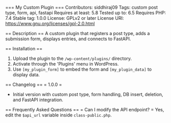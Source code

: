 === My Custom Plugin ===
Contributors: siddhiraj09
Tags: custom post type, form, api, fastapi
Requires at least: 5.8
Tested up to: 6.5
Requires PHP: 7.4
Stable tag: 1.0.0
License: GPLv2 or later
License URI: https://www.gnu.org/licenses/gpl-2.0.html

== Description ==
A custom plugin that registers a post type, adds a submission form, displays entries, and connects to FastAPI.

== Installation ==
1. Upload the plugin to the `/wp-content/plugins/` directory.
2. Activate through the 'Plugins' menu in WordPress.
3. Use `[my_plugin_form]` to embed the form and `[my_plugin_data]` to display data.

== Changelog ==
= 1.0.0 =
* Initial version with custom post type, form handling, DB insert, deletion, and FastAPI integration.

== Frequently Asked Questions ==
= Can I modify the API endpoint? =
Yes, edit the `$api_url` variable inside `class-public.php`.
